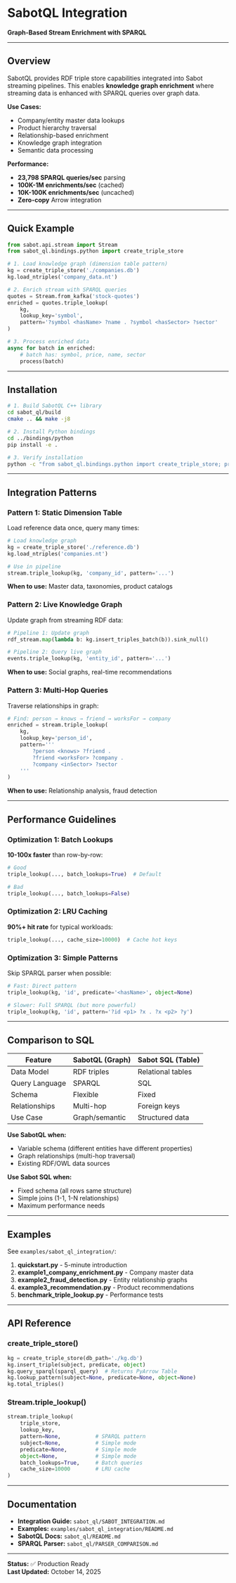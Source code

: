 # SabotQL Integration

**Graph-Based Stream Enrichment with SPARQL**

---

## Overview

SabotQL provides RDF triple store capabilities integrated into Sabot streaming pipelines. This enables **knowledge graph enrichment** where streaming data is enhanced with SPARQL queries over graph data.

**Use Cases:**
- Company/entity master data lookups
- Product hierarchy traversal
- Relationship-based enrichment
- Knowledge graph integration
- Semantic data processing

**Performance:**
- **23,798 SPARQL queries/sec** parsing
- **100K-1M enrichments/sec** (cached)
- **10K-100K enrichments/sec** (uncached)
- **Zero-copy** Arrow integration

---

## Quick Example

```python
from sabot.api.stream import Stream
from sabot_ql.bindings.python import create_triple_store

# 1. Load knowledge graph (dimension table pattern)
kg = create_triple_store('./companies.db')
kg.load_ntriples('company_data.nt')

# 2. Enrich stream with SPARQL queries
quotes = Stream.from_kafka('stock-quotes')
enriched = quotes.triple_lookup(
    kg,
    lookup_key='symbol',
    pattern='?symbol <hasName> ?name . ?symbol <hasSector> ?sector'
)

# 3. Process enriched data
async for batch in enriched:
    # batch has: symbol, price, name, sector
    process(batch)
```

---

## Installation

```bash
# 1. Build SabotQL C++ library
cd sabot_ql/build
cmake .. && make -j8

# 2. Install Python bindings
cd ../bindings/python
pip install -e .

# 3. Verify installation
python -c "from sabot_ql.bindings.python import create_triple_store; print('✅ OK')"
```

---

## Integration Patterns

### Pattern 1: Static Dimension Table

Load reference data once, query many times:

```python
# Load knowledge graph
kg = create_triple_store('./reference.db')
kg.load_ntriples('companies.nt')

# Use in pipeline
stream.triple_lookup(kg, 'company_id', pattern='...')
```

**When to use:** Master data, taxonomies, product catalogs

### Pattern 2: Live Knowledge Graph

Update graph from streaming RDF data:

```python
# Pipeline 1: Update graph
rdf_stream.map(lambda b: kg.insert_triples_batch(b)).sink_null()

# Pipeline 2: Query live graph
events.triple_lookup(kg, 'entity_id', pattern='...')
```

**When to use:** Social graphs, real-time recommendations

### Pattern 3: Multi-Hop Queries

Traverse relationships in graph:

```python
# Find: person → knows → friend → worksFor → company
enriched = stream.triple_lookup(
    kg,
    lookup_key='person_id',
    pattern='''
        ?person <knows> ?friend .
        ?friend <worksFor> ?company .
        ?company <inSector> ?sector
    '''
)
```

**When to use:** Relationship analysis, fraud detection

---

## Performance Guidelines

### Optimization 1: Batch Lookups

**10-100x faster** than row-by-row:

```python
# Good
triple_lookup(..., batch_lookups=True)  # Default

# Bad
triple_lookup(..., batch_lookups=False)
```

### Optimization 2: LRU Caching

**90%+ hit rate** for typical workloads:

```python
triple_lookup(..., cache_size=10000)  # Cache hot keys
```

### Optimization 3: Simple Patterns

Skip SPARQL parser when possible:

```python
# Fast: Direct pattern
triple_lookup(kg, 'id', predicate='<hasName>', object=None)

# Slower: Full SPARQL (but more powerful)
triple_lookup(kg, 'id', pattern='?id <p1> ?x . ?x <p2> ?y')
```

---

## Comparison to SQL

| Feature | SabotQL (Graph) | Sabot SQL (Table) |
|---------|----------------|-------------------|
| Data Model | RDF triples | Relational tables |
| Query Language | SPARQL | SQL |
| Schema | Flexible | Fixed |
| Relationships | Multi-hop | Foreign keys |
| Use Case | Graph/semantic | Structured data |

**Use SabotQL when:**
- Variable schema (different entities have different properties)
- Graph relationships (multi-hop traversal)
- Existing RDF/OWL data sources

**Use Sabot SQL when:**
- Fixed schema (all rows same structure)
- Simple joins (1-1, 1-N relationships)
- Maximum performance needs

---

## Examples

See `examples/sabot_ql_integration/`:

1. **quickstart.py** - 5-minute introduction
2. **example1_company_enrichment.py** - Company master data
3. **example2_fraud_detection.py** - Entity relationship graphs
4. **example3_recommendation.py** - Product recommendations
5. **benchmark_triple_lookup.py** - Performance tests

---

## API Reference

### create_triple_store()

```python
kg = create_triple_store(db_path='./kg.db')
kg.insert_triple(subject, predicate, object)
kg.query_sparql(sparql_query)  # Returns PyArrow Table
kg.lookup_pattern(subject=None, predicate=None, object=None)
kg.total_triples()
```

### Stream.triple_lookup()

```python
stream.triple_lookup(
    triple_store,
    lookup_key,
    pattern=None,           # SPARQL pattern
    subject=None,           # Simple mode
    predicate=None,         # Simple mode
    object=None,            # Simple mode
    batch_lookups=True,     # Batch queries
    cache_size=10000        # LRU cache
)
```

---

## Documentation

- **Integration Guide:** `sabot_ql/SABOT_INTEGRATION.md`
- **Examples:** `examples/sabot_ql_integration/README.md`
- **SabotQL Docs:** `sabot_ql/README.md`
- **SPARQL Parser:** `sabot_ql/PARSER_COMPARISON.md`

---

**Status:** ✅ Production Ready  
**Last Updated:** October 14, 2025

